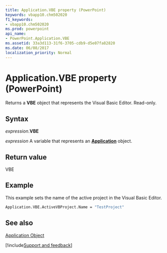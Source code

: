 ```yaml
---
title: Application.VBE property (PowerPoint)
keywords: vbapp10.chm502020
f1_keywords:
- vbapp10.chm502020
ms.prod: powerpoint
api_name:
- PowerPoint.Application.VBE
ms.assetid: 33a3d113-31f6-3705-cdb9-d5e07fa82820
ms.date: 06/08/2017
localization_priority: Normal
---
```



# Application.VBE property (PowerPoint)

Returns a  **VBE** object that represents the Visual Basic Editor. Read-only.


## Syntax

_expression_.**VBE**

_expression_ A variable that represents an **[Application](PowerPoint.Application.md)** object.


## Return value

VBE


## Example

This example sets the name of the active project in the Visual Basic Editor.


```vb
Application.VBE.ActiveVBProject.Name = "TestProject"
```


## See also


[Application Object](PowerPoint.Application.md)

[!include[Support and feedback](~/includes/feedback-boilerplate.md)]